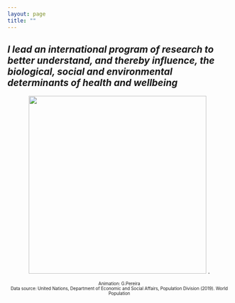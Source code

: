```yaml
---
layout: page
title: ""
---
```


## _I lead an international program of research to better understand, and thereby influence, the biological, social and environmental determinants of health and wellbeing_

  

<p align="center">
<img src="https://gavinfpereira.github.io/assets/childmortality.gif" width="400" height="400" /> .
</p>
<p align="center">
<sub><sup>Animation: G.Pereira<br>Data source: United Nations, Department of Economic and Social Affairs, Population Division (2019). World Population </sup></sub>
</p>
